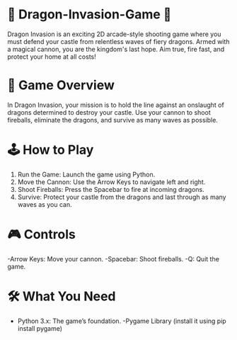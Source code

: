 # 🐉 Dragon-Invasion-Game 🏰
Dragon Invasion is an exciting 2D arcade-style shooting game where you must defend your castle from relentless waves of fiery dragons. Armed with a magical cannon, you are the kingdom's last hope. Aim true, fire fast, and protect your home at all costs!

# 🌟 Game Overview
In Dragon Invasion, your mission is to hold the line against an onslaught of dragons determined to destroy your castle. Use your cannon to shoot fireballs, eliminate the dragons, and survive as many waves as possible.

# 🕹️ How to Play
  1. Run the Game: Launch the game using Python.
  2. Move the Cannon: Use the Arrow Keys to navigate left and right.
  3. Shoot Fireballs: Press the Spacebar to fire at incoming dragons.
  4. Survive: Protect your castle from the dragons and last through as many waves as you can.

# 🎮 Controls
  -Arrow Keys: Move your cannon.
  -Spacebar: Shoot fireballs.
  -Q: Quit the game.

# 🛠️ What You Need
  - Python 3.x: The game’s foundation.
  -Pygame Library (install it using pip install pygame) 
  
